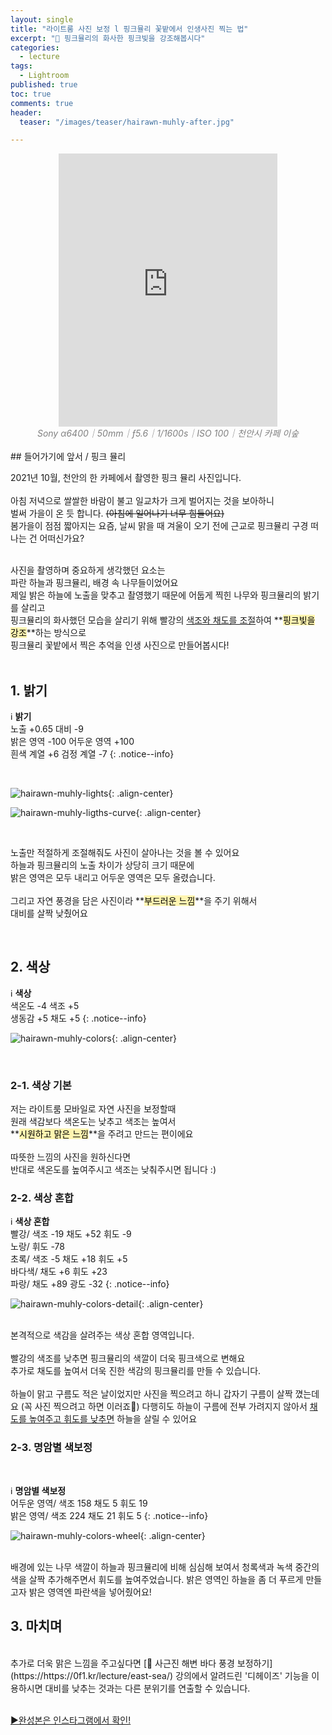 ```yaml
---
layout: single
title: "라이트룸 사진 보정 l 핑크뮬리 꽃밭에서 인생사진 찍는 법"
excerpt: "🌸 핑크뮬리의 화사한 핑크빛을 강조해봅시다"
categories:
  - lecture
tags:
  - Lightroom
published: true
toc: true
comments: true
header:
  teaser: "/images/teaser/hairawn-muhly-after.jpg"

---
```


<center><iframe frameborder="0" class="juxtapose" width="350" height="437" src="https://cdn.knightlab.com/libs/juxtapose/latest/embed/index.html?uid=3b32c1bc-2b2d-11ec-abb7-b9a7ff2ee17c"></iframe></center>
<center><i><span style="color:gray"> Sony α6400｜50mm｜ƒ5.6｜1/1600s｜ISO 100｜천안시 카페 이숲</span></i></center>
<br>
## 들어가기에 앞서 / 핑크 뮬리
<br>

2021년 10월, 천안의 한 카페에서 촬영한 핑크 뮬리 사진입니다.<br><br>
아침 저녁으로 쌀쌀한 바람이 불고 일교차가 크게 벌어지는 것을 보아하니<br>
벌써 가을이 온 듯 합니다. ~~(아침에 일어나기 너무 힘들어요)~~<br>
봄가을이 점점 짧아지는 요즘, 날씨 맑을 때 겨울이 오기 전에 근교로 핑크뮬리 구경 떠나는 건 어떠신가요?<br><br>

사진을 촬영하며 중요하게 생각했던 요소는<br>
파란 하늘과 핑크뮬리, 배경 속 나무들이었어요<br>
제일 밝은 하늘에 노출을 맞추고 촬영했기 때문에 어둡게 찍힌 나무와 핑크뮬리의 밝기를 살리고<br>
핑크뮬리의 화사했던 모습을 살리기 위해 빨강의 <u>색조와 채도를 조절</u>하여  **<mark style='background-color: #fff5b1'>핑크빛을 강조</mark>**하는 방식으로<br>
핑크뮬리 꽃밭에서 찍은 추억을 인생 사진으로 만들어봅시다!<br><br>

## 1. 밝기

ℹ️ **밝기**  
노출 +0.65 대비 -9  
밝은 영역 -100 어두운 영역 +100  
흰색 계열 +6 검정  계열 -7 
{: .notice--info}

<br>

![hairawn-muhly-lights](/images/2021-10-09-hairawn-muhly/hairawn-muhly-lights.jpeg){: .align-center}

![hairawn-muhly-ligths-curve](/images/2021-10-09-hairawn-muhly/hairawn-muhly-ligths-curve.jpeg){: .align-center}

<br>

노출만 적절하게 조절해줘도 사진이 살아나는 것을 볼 수 있어요<br>
하늘과 핑크뮬리의 노출 차이가 상당히 크기 때문에  
밝은 영역은 모두 내리고 어두운 영역은 모두 올렸습니다. <br><br>
그리고 자연 풍경을 담은 사진이라  **<mark style='background-color: #fff5b1'>부드러운 느낌</mark>**을 주기 위해서  
대비를 살짝 낮췄어요  

<br>

## 2. 색상

ℹ️ **색상**  
색온도 -4 색조 +5  
생동감 +5 채도 +5 
{: .notice--info}
<br>

![hairawn-muhly-colors](/images/2021-10-09-hairawn-muhly/hairawn-muhly-colors.jpeg){: .align-center}

<br>

### 2-1. 색상 기본

저는 라이트룸 모바일로 자연 사진을 보정할때  
원래 색감보다 색온도는 낮추고 색조는 높여서  
 **<mark style='background-color: #fff5b1'>시원하고 맑은 느낌</mark>**을 주려고 만드는 편이에요  
<br>
따뜻한 느낌의 사진을 원하신다면  
반대로 색온도를 높여주시고 색조는 낮춰주시면 됩니다 :)
<br>

### 2-2. 색상 혼합
ℹ️ **색상 혼합**<br>
빨강/ 색조 -19 채도 +52 휘도 -9<br>
노랑/ 휘도 -78<br>
초록/ 색조 -5 채도 +18 휘도 +5<br>
바다색/ 채도 +6 휘도 +23<br>
파랑/  채도 +89 광도 -32
{: .notice--info}
<br>

![hairawn-muhly-colors-detail](/images/2021-10-09-hairawn-muhly/hairawn-muhly-colors-detail.jpeg){: .align-center}

<br>
본격적으로 색감을 살려주는 색상 혼합 영역입니다.<br><br>
빨강의 색조를 낮추면 핑크뮬리의 색깔이 더욱 핑크색으로 변해요<br>
추가로 채도를 높여서 더욱 진한 색감의 핑크뮬리를 만들 수 있습니다.<br><br>
하늘이 맑고 구름도 적은 날이었지만  
사진을 찍으려고 하니 갑자기 구름이 살짝 꼈는데요 (꼭 사진 찍으려고 하면 이러죠🥺)  
다행히도 하늘이 구름에 전부 가려지지 않아서  
<u>채도를 높여주고 휘도를 낮추면</u> 하늘을 살릴 수 있어요  
<br>

### 2-3. 명암별 색보정
<br>

ℹ️ **명암별 색보정**  
어두운 영역/ 색조 158 채도 5 휘도 19<br>
밝은 영역/ 색조 224 채도 21 휘도 5
{: .notice--info}
<br>

![hairawn-muhly-colors-wheel](/images/2021-10-09-hairawn-muhly/hairawn-muhly-colors-wheel.jpeg){: .align-center}

<br>
배경에 있는 나무 색깔이 하늘과 핑크뮬리에 비해 심심해 보여서  
청록색과 녹색 중간의 색을 살짝 추가해주면서 휘도를 높여주었습니다.  
밝은 영역인 하늘을 좀 더 푸르게 만들고자 밝은 영역엔 파란색을 넣어줬어요!  
<br>

## 3. 마치며
<br>
추가로 더욱 맑은 느낌을 주고싶다면 [🌊 사근진 해변 바다 풍경 보정하기](https://https://0f1.kr/lecture/east-sea/) 강의에서 알려드린  
'디헤이즈' 기능을 이용하시면 대비를 낮추는 것과는 다른 분위기를 연출할 수 있습니다.<br><br>

[▶️완성본은 인스타그램에서 확인!](https://www.instagram.com/p/CUuPT78P_e0/)